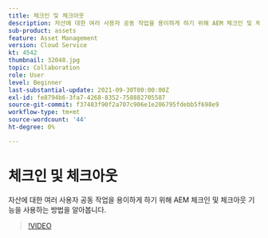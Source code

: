 ```yaml
---
title: 체크인 및 체크아웃
description: 자산에 대한 여러 사용자 공동 작업을 용이하게 하기 위해 AEM 체크인 및 체크아웃 기능을 사용하는 방법을 알아봅니다.
sub-product: assets
feature: Asset Management
version: Cloud Service
kt: 4542
thumbnail: 32048.jpg
topic: Collaboration
role: User
level: Beginner
last-substantial-update: 2021-09-30T00:00:00Z
exl-id: fe8794b6-3fa7-4268-8352-758882705587
source-git-commit: f37483f90f2a707c906e1e206795fdebb5f698e9
workflow-type: tm+mt
source-wordcount: '44'
ht-degree: 0%

---
```


# 체크인 및 체크아웃

자산에 대한 여러 사용자 공동 작업을 용이하게 하기 위해 AEM 체크인 및 체크아웃 기능을 사용하는 방법을 알아봅니다.

>[!VIDEO](https://video.tv.adobe.com/v/32048/?quality=12&learn=on&hidetitle=true)
